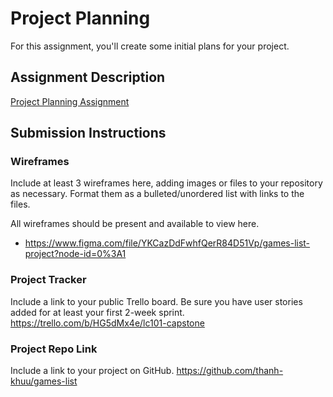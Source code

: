 # Project Planning
For this assignment, you'll create some initial plans for your project.

## Assignment Description
[Project Planning Assignment](https://education.launchcode.org/liftoff/modules/assignments/project-planning)

## Submission Instructions

### Wireframes

Include at least 3 wireframes here, adding images or files to your repository as necessary. Format them as a bulleted/unordered list with links to the files.

All wireframes should be present and available to view here.
* https://www.figma.com/file/YKCazDdFwhfQerR84D51Vp/games-list-project?node-id=0%3A1

### Project Tracker

Include a link to your public Trello board. Be sure you have user stories added for at least your first 2-week sprint.
https://trello.com/b/HG5dMx4e/lc101-capstone

### Project Repo Link

Include a link to your project on GitHub.
https://github.com/thanh-khuu/games-list
